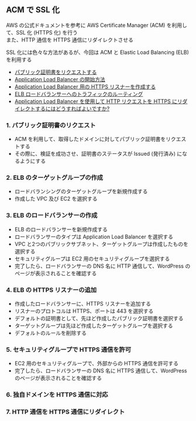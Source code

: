 ## ACM で SSL 化

AWS の公式ドキュメントを参考に AWS Certificate Manager (ACM) を利用して、SSL 化 (HTTPS 化) を行う  
また、HTTP 通信を HTTPS 通信にリダイレクトさせる

SSL 化には色々な方法があるが、今回は ACM と Elastic Load Balancing (ELB) を利用する

- [パブリック証明書をリクエストする](https://docs.aws.amazon.com/ja_jp/acm/latest/userguide/gs-acm-request-public.html)
- [Application Load Balancer の開始方法](https://docs.aws.amazon.com/ja_jp/elasticloadbalancing/latest/application/application-load-balancer-getting-started.html)
- [Application Load Balancer 用の HTTPS リスナーを作成する](https://docs.aws.amazon.com/ja_jp/elasticloadbalancing/latest/application/create-https-listener.html)
- [ELB ロードバランサーへのトラフィックのルーティング](https://docs.aws.amazon.com/ja_jp/Route53/latest/DeveloperGuide/routing-to-elb-load-balancer.html)
- [Application Load Balancer を使用して HTTP リクエストを HTTPS にリダイレクトするにはどうすればよいですか?](https://repost.aws/ja/knowledge-center/elb-redirect-http-to-https-using-alb)

### 1. パブリック証明書のリクエスト
- ACM を利用して、取得したドメインに対してパブリック証明書をリクエストする
- その際に、検証を成功させ、証明書のステータスが Issued (発行済み) になるようにする

### 2. ELB のターゲットグループの作成
- ロードバランシングのターゲットグループを新規作成する
- 作成した VPC 及び EC2 を選択する

### 3. ELB のロードバランサーの作成
- ELB のロードバランサーを新規作成する
- ロードバランサーのタイプは Application Load Balancer を選択する
- VPC と2つのパブリックサブネット、ターゲットグループは作成したものを選択する
- セキュリティグループは EC2 用のセキュリティグループを選択する
- 完了したら、ロードバランサーの DNS 名に HTTP 通信して、WordPress のページが表示されることを確認する

### 4. ELB の HTTPS リスナーの追加
- 作成したロードバランサーに、HTTPS リスナーを追加する
- リスナーのプロトコルは HTTPS、ポートは 443 を選択する
- デフォルトの証明書として、先ほど作成したパブリック証明書を選択する
- ターゲットグループは先ほど作成したターゲットグループを選択する
- デフォルトのルールを削除する

### 5. セキュリティグループで HTTPS 通信を許可
- EC2 用のセキュリティグループで、外部からの HTTPS 通信を許可する
- 完了したら、ロードバランサーの DNS 名に HTTPS 通信して、WordPress のページが表示されることを確認する

### 6. 独自ドメインを HTTPS 通信に対応

### 7. HTTP 通信を HTTPS 通信にリダイレクト
